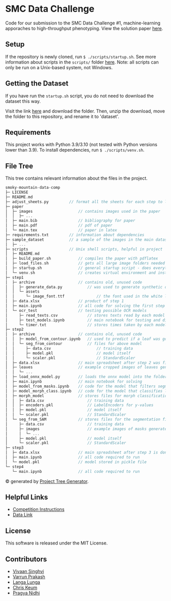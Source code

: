 # SMC Data Challenge

Code for our submission to the SMC Data Challenge #1, machine-learning apporaches to high-throughput phenotyping. View the solution paper [here](https://github.com/vivaansinghvi07/smoky-mountain-data-comp/blob/main/paper/main.pdf).

## Setup

If the repository is newly cloned, run `$ ./scripts/startup.sh`. See more information about scripts in the `scripts/` folder [here](https://github.com/vivaansinghvi07/smoky-mountain-data-comp/tree/main/scripts). Note: all scripts can only be run on a Unix-based system, not Windows.

## Getting the Dataset

If you have run the `startup.sh` script, you do not need to download the dataset this way.

Visit the link [here](https://labkey.ornl.gov:8443/labkey/CBI/Martin/PUBLIC_DATA/Davis_Common_Garden_Genotypes/project-begin.view?) and download the folder. Then, unzip the download, move the folder to this repository, and rename it to 'dataset'.

## Requirements

This project works with Python 3.9/3.10 (not tested with Python versions lower than 3.9). To install dependencies, run `$ ./scripts/venv.sh`.

## File Tree

This tree contains relevant information about the files in the project.

```c
smoky-mountain-data-comp
├─ LICENSE                  
├─ README.md
├─ adjust_sheets.py         // format all the sheets for each step to look nicer
├─ paper                    
│  ├─ images                    // contains images used in the paper
│  │  ├─ ... 
│  ├─ main.bib                  // bibliography for paper
│  ├─ main.pdf                  // pdf of paper
│  └─ main.tex                  // paper in latex
├─ requirements.txt         // information about dependencies
├─ sample_dataset           // a sample of the images in the main dataset
│  ├─ ...
├─ scripts                  // Unix shell scripts, helpful in project
│  ├─ README.md                
│  ├─ build_paper.sh            // compiles the paper with pdflatex
│  ├─ load_files.sh             // gets all large image folders needed for this code
│  ├─ startup.sh                // general startup script - does everything needed
│  └─ venv.sh                   // creates virtual environment and installs dependencies
├─ step1                    
│  ├─ archive                   // contains old, unused code
│  │  ├─ generate_data.py           // was used to generate synthetic data for training OCR
│  │  └─ assets                     
│  │     └─ image_font.ttf              // the font used in the white label
│  ├─ data.xlsx                 // product of step 1
│  ├─ main.ipynb                // all code for solving the first step
│  └─ ocr_test                  // testing possible OCR models
│     ├─ read_texts.csv             // stores texts read by each model
│     ├─ test_models.ipynb          // main notebook for testing and displaying the graphs
│     └─ timer.txt                  // stores times taken by each model
├─ step2
│  ├─ archive                   // contains old, unused code
│  │  ├─ model_from_contour.ipynb   // used to predict if a leaf was good or not from the contour itself 
│  │  └─ seg_from_contour           // files for above model
│  │     ├─ data.csv                    // training data
│  │     ├─ model.pkl                   // model itself
│  │     └─ scaler.pkl                  // StandardScaler
│  ├─ data.xlsx                 // main spreadsheet after step 2 was finished
│  ├─ leaves                    // example cropped images of leaves generated later on in step 2
│  │  └─ ...
│  ├─ load_onnx_model.py        // loads the onnx model into the folder
│  ├─ main.ipynb                // main notebook for solving
│  ├─ model_from_masks.ipynb    // code for the model that filters segmented leaves based on leaf-ness
│  ├─ model_morph_class.ipynb   // code for the model that classifies leaf morphologies
│  ├─ morph_model               // stores files for morph classification model
│  │  ├─ data.csv                   // training data
│  │  ├─ encoders.pkl               // LabelEncoders for y-values
│  │  ├─ model.pkl                  // model itself
│  │  └─ scaler.pkl                 // StandardScaler
│  └─ seg_from_SAM              // stores files for the segmentation filter model
│     ├─ data.csv                   // training data
│     ├─ images                     // example images of masks generated
│     │  └─ ...
│     ├─ model.pkl                  // model itself
│     └─ scaler.pkl                 // StandardScaler
├─ step3
│  ├─ data.xlsx                 // main spreadsheet after step 3 is done
│  ├─ main.ipynb                // all code required to run 
│  └─ model.pkl                 // model stored in pickle file
└─ step4
   └─ main.ipynb                // all code required to run
```
© generated by [Project Tree Generator](https://woochanleee.github.io/project-tree-generator).

## Helpful Links

- [Competition Instructions](https://smc-datachallenge.ornl.gov/ch1_phenotyping/)
- [Data Link](https://labkey.ornl.gov:8443/labkey/CBI/Martin/PUBLIC_DATA/Davis_Common_Garden_Genotypes/project-begin.view?)

## License

This software is released under the MIT License.

## Contributors
- [Vivaan Singhvi](https://www.github.com/vivaansinghvi07)
- [Varrun Prakash](https://www.github.com/vman-lang)
- [Langa Lunga](https://www.github.com/Langali)
- [Chris Keum](https://www.github.com/chrisisbetter)
- [Pragya Nidhi](https://www.github.com/Pragya06Nidhi)